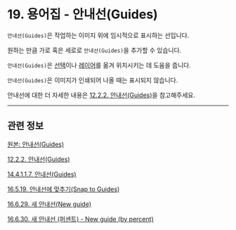 # 19. 용어집 - 안내선(Guides)

`안내선(Guides)`은 작업하는 이미지 위에 임시적으로 표시하는 선입니다.

원하는 만큼 가로 혹은 세로로 `안내선(Guides)`을 추가할 수 있습니다.

`안내선(Guides)`은 [선택](./07-01-00-the-selection.md)이나 [레이어](./19-glossaryx-layer.md)를 옮겨 위치시키는 데 도움을 줍니다.

`안내선(Guides)`은 이미지가 인쇄되어 나올 때는 표시되지 않습니다.

안내선에 대한 더 자세한 내용은 [12.2.2. 안내선(Guides)](./12-02-02-guides.md)을 참고해주세요.

***

## 관련 정보

[원본: 안내선(Guides)](https://docs.gimp.org/2.10/ko/glossary.html#glossary-guides)

[12.2.2. 안내선(Guides)](./12-02-02-guides.md)

[14.4.1.1.7. 안내선(Guides)](./14-04-01-01-07-guides.md)

[16.5.19. 안내선에 맞추기(Snap to Guides)](./16-05-19-snap-to-guides.md)

[16.6.29. 새 안내선(New guide)](./16-06-29-new-guide.md)

[16.6.30. 새 안내선 (퍼센트) - New guide (by percent)](./16-06-30-new-guide-by-percent.md)